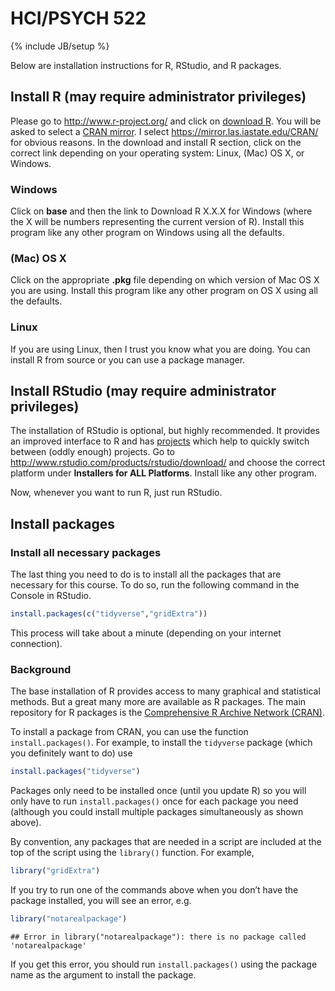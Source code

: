 HCI/PSYCH 522
================

{% include JB/setup %}

Below are installation instructions for R, RStudio, and R packages.

## Install R (may require administrator privileges)

Please go to <http://www.r-project.org/> and click on [download
R](http://cran.r-project.org/mirrors.html). You will be asked to select
a [CRAN mirror](http://cran.r-project.org/mirrors.html). I select
<https://mirror.las.iastate.edu/CRAN/> for obvious reasons. In the
download and install R section, click on the correct link depending on
your operating system: Linux, (Mac) OS X, or Windows.

### Windows

Click on **base** and then the link to Download R X.X.X for Windows
(where the X will be numbers representing the current version of R).
Install this program like any other program on Windows using all the
defaults.

### (Mac) OS X

Click on the appropriate **.pkg** file depending on which version of Mac
OS X you are using. Install this program like any other program on OS X
using all the defaults.

### Linux

If you are using Linux, then I trust you know what you are doing. You
can install R from source or you can use a package manager.

## Install RStudio (may require administrator privileges)

The installation of RStudio is optional, but highly recommended. It
provides an improved interface to R and has
[projects](https://support.rstudio.com/hc/en-us/articles/200526207-Using-Projects)
which help to quickly switch between (oddly enough) projects. Go to
<http://www.rstudio.com/products/rstudio/download/> and choose the
correct platform under **Installers for ALL Platforms**. Install like
any other program.

Now, whenever you want to run R, just run RStudio.

## Install packages

### Install all necessary packages

The last thing you need to do is to install all the packages that are
necessary for this course. To do so, run the following command in the
Console in RStudio.

``` r
install.packages(c("tidyverse","gridExtra"))
```

This process will take about a minute (depending on your internet
connection).

### Background

The base installation of R provides access to many graphical and
statistical methods. But a great many more are available as R packages.
The main repository for R packages is the [Comprehensive R Archive
Network
(CRAN)](https://cran.r-project.org/web/packages/available_packages_by_name.html).

To install a package from CRAN, you can use the function
`install.packages()`. For example, to install the `tidyverse` package
(which you definitely want to do) use

``` r
install.packages("tidyverse")
```

Packages only need to be installed once (until you update R) so you will
only have to run `install.packages()` once for each package you need
(although you could install multiple packages simultaneously as shown
above).

By convention, any packages that are needed in a script are included at
the top of the script using the `library()` function. For example,

``` r
library("gridExtra")
```

If you try to run one of the commands above when you don’t have the
package installed, you will see an error, e.g. 

``` r
library("notarealpackage")
```

    ## Error in library("notarealpackage"): there is no package called 'notarealpackage'

If you get this error, you should run `install.packages()` using the
package name as the argument to install the package.
